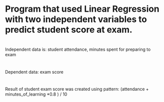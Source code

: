 # Program that used Linear Regression with two independent variables to predict student score at exam.
#
Independent data is: student attendance, minutes spent for preparing to exam
#
Dependent data: exam score
#
Result of student exam score was created using pattern: (attendance + minutes_of_learning  *0.8 ) / 10
